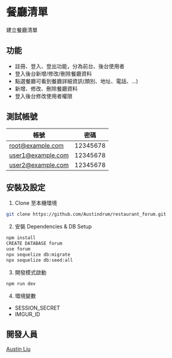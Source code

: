 # 餐廳清單
建立餐廳清單

## 功能
- 註冊、登入、登出功能，分為前台、後台使用者
- 登入後台新增/修改/刪除餐廳資料
- 點選餐廳可看到餐廳詳細資訊(類別、地址、電話、...)
- 新增、修改、刪除餐廳資料
- 登入後台修改使用者權限

## 測試帳號
| 帳號  | 密碼 |
| ------------- | ------------- |
| root@example.com  | 12345678  |
| user1@example.com  | 12345678  |
| user2@example.com  | 12345678  |

## 安裝及設定
1. Clone 至本機環境
```bash
git clone https://github.com/Austindrum/restaurant_forum.git
```
2. 安裝 Dependencies & DB Setup
```bash
npm install
CREATE DATABASE forum
use forum
npx sequelize db:migrate
npx sequelize db:seed:all
```
3. 開發模式啟動
```bash
npm run dev
```
4. 環境變數
- SESSION_SECRET
- IMGUR_ID
## 開發人員
[Austin Liu](https://github.com/Austindrum)